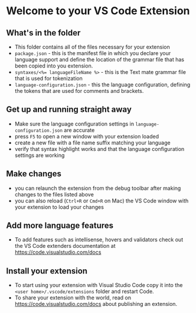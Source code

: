 # Welcome to your VS Code Extension

## What's in the folder
* This folder contains all of the files necessary for your extension
* `package.json` - this is the manifest file in which you declare your language support and define
the location of the grammar file that has been copied into you extension.
* `syntaxes/<%= languageFileName %>` - this is the Text mate grammar file that is used for tokenization
* `language-configuration.json` - this the language configuration, defining the tokens that are used for
comments and brackets.

## Get up and running straight away
* Make sure the language configuration settings in `language-configuration.json` are accurate
* press `F5` to open a new window with your extension loaded
* create a new file with a file name suffix matching your language
* verify that syntax highlight works and that the language configuration settings are working

## Make changes
* you can relaunch the extension from the debug toolbar after making changes to the files listed above
* you can also reload (`Ctrl+R` or `Cmd+R` on Mac) the VS Code window with your extension to load your changes

## Add more language features
* To add features such as intellisense, hovers and validators check out the VS Code extenders documentation at
https://code.visualstudio.com/docs

## Install your extension
* To start using your extension with Visual Studio Code copy it into the `<user home>/.vscode/extensions` folder and restart Code.
* To share your extension with the world, read on https://code.visualstudio.com/docs about publishing an extension.